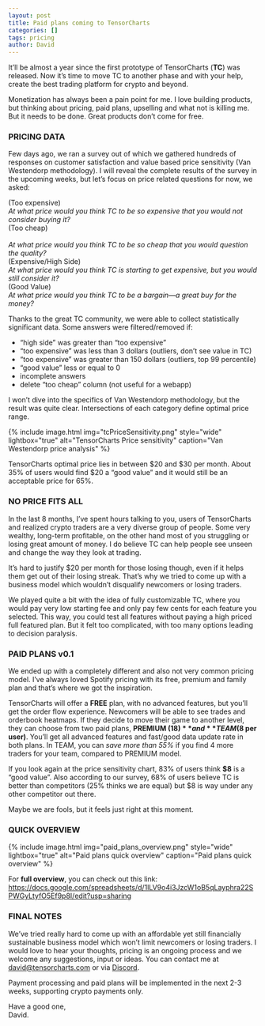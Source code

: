 ```yaml
---
layout: post
title: Paid plans coming to TensorCharts
categories: []
tags: pricing
author: David
---
```


It’ll be almost  a year since the first prototype of TensorCharts (**TC**) was released. Now it’s time to move TC to another phase and with your help, create the best trading platform for crypto and beyond.

Monetization has always been a pain point for me. I love building products, but thinking about pricing, paid plans, upselling and what not is killing me. But it needs to be done. Great products don’t come for free.

### PRICING DATA
Few days ago, we ran a survey out of  which we gathered hundreds of responses on customer satisfaction and value based price sensitivity (Van Westendorp methodology). I will reveal the complete results of the survey in the upcoming weeks, but let’s focus on price related questions for now, we asked: 

(Too expensive)
<br>
_At what price would you think TC to be so expensive that you would not consider buying it?_ 
<br>
(Too cheap) 	
<br>
_At what price would you think TC to be so cheap that you would question the quality?_ 
<br>
(Expensive/High Side) 
<br>
_At what price would you think TC is starting to get expensive, but you would still consider it?_ 
<br>
(Good Value)
<br>
_At what price would you think TC to be a bargain—a great buy for the money?_ 
<br>

Thanks to the great TC community, we were able to collect statistically significant data. Some answers were filtered/removed if:
- “high side” was greater than “too expensive”
- “too expensive” was less than 3 dollars (outliers, don’t see value in TC)
- “too expensive” was greater than 150 dollars (outliers, top 99 percentile)
- “good value” less or equal to 0
- incomplete answers
- delete “too cheap” column (not useful for a webapp)

I won’t dive into the specifics of Van Westendorp methodology, but the result was quite clear. Intersections of each category define optimal price range. 

{% include image.html img="tcPriceSensitivity.png" style="wide" lightbox="true" alt="TensorCharts Price sensitivity" caption="Van Westendorp price analysis" %}

TensorCharts optimal price lies in between $20 and $30 per month. About 35% of users would find $20 a “good value” and it would still be an acceptable price for 65%.

### NO PRICE FITS ALL
In the last 8 months, I’ve spent hours talking to you, users of TensorCharts and realized crypto traders are a very diverse group of people. Some very wealthy, long-term profitable, on the other hand most of you struggling or losing great amount of money. I do believe TC can help people see unseen and change the way they look at trading. 

It’s hard to justify $20 per month for those losing though, even if it helps them get out of their losing streak. That’s why we tried to come up with a business model which wouldn’t disqualify newcomers or losing traders.

We played quite a bit with the idea of fully customizable TC, where you would pay very low starting fee and only pay few cents for each feature you selected. This way, you could test all features without paying a high priced full featured plan. But it felt too complicated, with too many options leading to decision paralysis.

### PAID PLANS v0.1
We ended up with a completely different and also not very common pricing model. I’ve always loved Spotify pricing with its free, premium and family plan and that’s where we got the inspiration.

TensorCharts will offer a **FREE** plan, with no advanced features, but you’ll get the order flow experience. Newcomers will be able to see trades and orderbook heatmaps. If they decide to move their game to another level, they can choose from two paid plans, **PREMIUM ($18)** and **TEAM ($8 per user)**. You’ll get all advanced features and fast/good data update rate in both plans. In TEAM, you can _save more than 55%_ if you find 4 more traders for your team, compared to PREMIUM model. 

If you look again at the price sensitivity chart, 83% of users think **$8** is a “good value”.  Also according to our survey, 68% of users believe TC is better than competitors (25% thinks we are equal) but $8 is way under any other competitor out there. 

Maybe we are fools, but it feels just right at this moment.

### QUICK OVERVIEW

{% include image.html img="paid_plans_overview.png" style="wide" lightbox="true" alt="Paid plans quick overview" caption="Paid plans quick overview" %}

For **full overview**, you can check out this link:
<a class="link" href="https://docs.google.com/spreadsheets/d/1lLV9o4i3JzcW1oB5qLayphra22SPWGyLtyfO5Ef9p8I/edit?usp=sharing" target="_blank">https://docs.google.com/spreadsheets/d/1lLV9o4i3JzcW1oB5qLayphra22SPWGyLtyfO5Ef9p8I/edit?usp=sharing</a>


### FINAL NOTES
We’ve tried really hard to come up with an affordable yet still financially sustainable business model which won’t limit newcomers or losing traders. I would love to hear your thoughts, pricing is an ongoing process and we welcome any suggestions, input or ideas. 
You can contact me at  <a class="link" href="mailto:david@tensorcharts.com" target="_top" target="_blank">david@tensorcharts.com</a> or via 
<a class="link" target="_blank" href="https://discord.gg/3uE5Rr7">Discord</a>.

Payment processing and paid plans will be implemented in the next 2-3 weeks, supporting crypto payments only.

Have a good one,
<br>
David.



